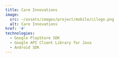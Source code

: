 ```yaml
---
title: Care Innovations
image: 
  src: ~/assets/images/project/mobile/cilogo.png
  alt: Care Innovations
href: '#'
technologies:
  - Google PlayStore SDK
  - Google API Client Library for Java
  - Android SDK
---
```

